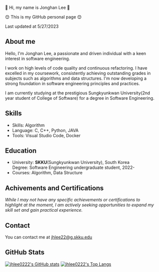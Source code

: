 🙂 Hi, my name is Jonghan Lee 🙂 

😊 This is my GitHub personal page 😊

Last updated at 5/27/2023

## About me
Hello, I'm Jonghan Lee, a passionate and driven individual with a keen interest in software engineering.

I work on high levels of code quality and continuous refactoring. I have excelled in my coursework, consistently achieving outstanding grades in subjects such as algorithms and data structures. I'm now developing a strong foundation in software engineering principles and practices.

I am currently studying at the prestigious Sungkyunkwan University(2nd year student of College of Software) for a degree in Software Engineering.

## Skills
* Skills: Algorithm
* Language: C, C++, Python, JAVA  
* Tools: Visual Studio Code, Docker

## Education
* University: **SKKU**(Sungkyunkwan University), South Korea  
  Degree: Software Engineering undergraduate student, 2022-
* Courses: Algorithm, Data Structure  


## Achivements and Certifications
*While I may not have any specific achievements or certifications to highlight at the moment, I am actively seeking opportunities to expand my skill set and gain practical experience.*  

## Contact
You can contact me at [jhlee22@g.skku.edu](mailto:jhlee22@g.skku.edu)  

## GitHub Stats
[![jhlee0222's GitHub stats](https://github-readme-stats.vercel.app/api?username=jhlee0222&show_icons=true&theme=solarized-light)](https://github.com/jhlee0222)
[![jhlee0222's Top Langs](https://github-readme-stats.vercel.app/api/top-langs/?username=jhlee0222&theme=solarized-light)](https://github.com/jhlee0222)
